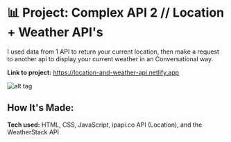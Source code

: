 # 📊 Project: Complex API 2 // Location + Weather API's

I used data from 1 API to return your current location, then make a request to another api to display your current weather in an Conversational way.

**Link to project:** https://location-and-weather-api.netlify.app

![alt tag](https://i.imgur.com/fal9KoA.png)

## How It's Made:

**Tech used:** HTML, CSS, JavaScript, ipapi.co API (Location), and the WeatherStack API

